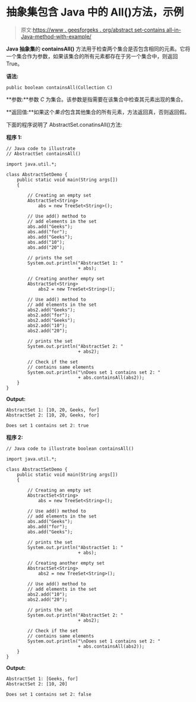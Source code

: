 # 抽象集包含 Java 中的 All()方法，示例

> 原文:[https://www . geesforgeks . org/abstract set-contains all-in-Java-method-with-example/](https://www.geeksforgeeks.org/abstractset-containsall-method-in-java-with-example/)

**Java 抽象集**的 **containsAll()** 方法用于检查两个集合是否包含相同的元素。它将一个集合作为参数，如果该集合的所有元素都存在于另一个集合中，则返回 True。

**语法:**

```
public boolean containsAll(Collection C)
```

**参数:**参数 *C* 为集合。该参数是指需要在该集合中检查其元素出现的集合。

**返回值:**如果这个*集合*包含其他集合的所有元素，方法返回真，否则返回假。

下面的程序说明了 AbstractSet.conatinsAll()方法:

**程序 1:**

```
// Java code to illustrate
// AbstractSet containsAll()

import java.util.*;

class AbstractSetDemo {
    public static void main(String args[])
    {

        // Creating an empty set
        AbstractSet<String>
            abs = new TreeSet<String>();

        // Use add() method to
        // add elements in the set
        abs.add("Geeks");
        abs.add("for");
        abs.add("Geeks");
        abs.add("10");
        abs.add("20");

        // prints the set
        System.out.println("AbstractSet 1: "
                           + abs);

        // Creating another empty set
        AbstractSet<String>
            abs2 = new TreeSet<String>();

        // Use add() method to
        // add elements in the set
        abs2.add("Geeks");
        abs2.add("for");
        abs2.add("Geeks");
        abs2.add("10");
        abs2.add("20");

        // prints the set
        System.out.println("AbstractSet 2: "
                           + abs2);

        // Check if the set
        // contains same elements
        System.out.println("\nDoes set 1 contains set 2: "
                           + abs.containsAll(abs2));
    }
}
```

**Output:**

```
AbstractSet 1: [10, 20, Geeks, for]
AbstractSet 2: [10, 20, Geeks, for]

Does set 1 contains set 2: true

```

**程序 2:**

```
// Java code to illustrate boolean containsAll()

import java.util.*;

class AbstractSetDemo {
    public static void main(String args[])
    {

        // Creating an empty set
        AbstractSet<String>
            abs = new TreeSet<String>();

        // Use add() method to
        // add elements in the set
        abs.add("Geeks");
        abs.add("for");
        abs.add("Geeks");

        // prints the set
        System.out.println("AbstractSet 1: "
                           + abs);

        // Creating another empty set
        AbstractSet<String>
            abs2 = new TreeSet<String>();

        // Use add() method to
        // add elements in the set
        abs2.add("10");
        abs2.add("20");

        // prints the set
        System.out.println("AbstractSet 2: "
                           + abs2);

        // Check if the set
        // contains same elements
        System.out.println("\nDoes set 1 contains set 2: "
                           + abs.containsAll(abs2));
    }
}
```

**Output:**

```
AbstractSet 1: [Geeks, for]
AbstractSet 2: [10, 20]

Does set 1 contains set 2: false

```